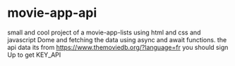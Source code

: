 # movie-app-api
small and cool project of a movie-app-lists using html and css and javascript Dome and fetching the data using async and await functions.
the api data its from https://www.themoviedb.org/?language=fr you should sign Up to get KEY_API


